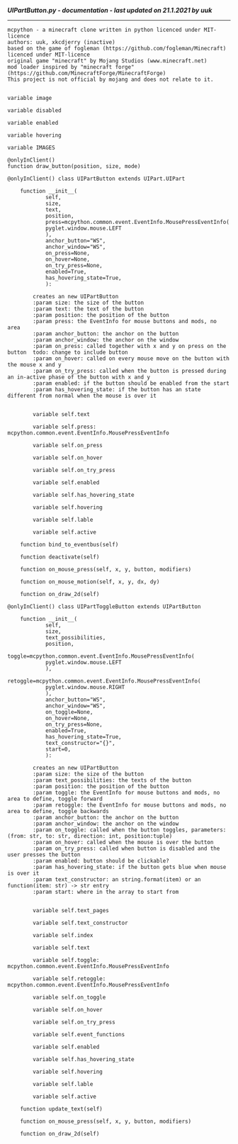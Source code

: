 ***UIPartButton.py - documentation - last updated on 21.1.2021 by uuk***
___

    mcpython - a minecraft clone written in python licenced under MIT-licence
    authors: uuk, xkcdjerry (inactive)
    based on the game of fogleman (https://github.com/fogleman/Minecraft) licenced under MIT-licence
    original game "minecraft" by Mojang Studios (www.minecraft.net)
    mod loader inspired by "minecraft forge" (https://github.com/MinecraftForge/MinecraftForge)
    This project is not official by mojang and does not relate to it.


    variable image

    variable disabled

    variable enabled

    variable hovering

    variable IMAGES

    @onlyInClient()
    function draw_button(position, size, mode)

    @onlyInClient() class UIPartButton extends UIPart.UIPart

        function __init__(
                self,
                size,
                text,
                position,
                press=mcpython.common.event.EventInfo.MousePressEventInfo(
                pyglet.window.mouse.LEFT
                ),
                anchor_button="WS",
                anchor_window="WS",
                on_press=None,
                on_hover=None,
                on_try_press=None,
                enabled=True,
                has_hovering_state=True,
                ):
            
            creates an new UIPartButton
            :param size: the size of the button
            :param text: the text of the button
            :param position: the position of the button
            :param press: the EventInfo for mouse buttons and mods, no area
            :param anchor_button: the anchor on the button
            :param anchor_window: the anchor on the window
            :param on_press: called together with x and y on press on the button  todo: change to include button
            :param on_hover: called on every mouse move on the button with the mouse x and y
            :param on_try_press: called when the button is pressed during an in-active phase of the button with x and y
            :param enabled: if the button should be enabled from the start
            :param has_hovering_state: if the button has an state different from normal when the mouse is over it


            variable self.text

            variable self.press: mcpython.common.event.EventInfo.MousePressEventInfo

            variable self.on_press

            variable self.on_hover

            variable self.on_try_press

            variable self.enabled

            variable self.has_hovering_state

            variable self.hovering

            variable self.lable

            variable self.active

        function bind_to_eventbus(self)

        function deactivate(self)

        function on_mouse_press(self, x, y, button, modifiers)

        function on_mouse_motion(self, x, y, dx, dy)

        function on_draw_2d(self)

    @onlyInClient() class UIPartToggleButton extends UIPartButton

        function __init__(
                self,
                size,
                text_possibilities,
                position,
                toggle=mcpython.common.event.EventInfo.MousePressEventInfo(
                pyglet.window.mouse.LEFT
                ),
                retoggle=mcpython.common.event.EventInfo.MousePressEventInfo(
                pyglet.window.mouse.RIGHT
                ),
                anchor_button="WS",
                anchor_window="WS",
                on_toggle=None,
                on_hover=None,
                on_try_press=None,
                enabled=True,
                has_hovering_state=True,
                text_constructor="{}",
                start=0,
                ):
            
            creates an new UIPartButton
            :param size: the size of the button
            :param text_possibilities: the texts of the button
            :param position: the position of the button
            :param toggle: the EventInfo for mouse buttons and mods, no area to define, toggle forward
            :param retoggle: the EventInfo for mouse buttons and mods, no area to define, toggle backwards
            :param anchor_button: the anchor on the button
            :param anchor_window: the anchor on the window
            :param on_toggle: called when the button toggles, parameters: (from: str, to: str, direction: int, position:tuple)
            :param on_hover: called when the mouse is over the button
            :param on_try_press: called when button is disabled and the user presses the button
            :param enabled: button should be clickable?
            :param has_hovering_state: if the button gets blue when mouse is over it
            :param text_constructor: an string.format(item) or an function(item: str) -> str entry
            :param start: where in the array to start from


            variable self.text_pages

            variable self.text_constructor

            variable self.index

            variable self.text

            variable self.toggle: mcpython.common.event.EventInfo.MousePressEventInfo

            variable self.retoggle: mcpython.common.event.EventInfo.MousePressEventInfo

            variable self.on_toggle

            variable self.on_hover

            variable self.on_try_press

            variable self.event_functions

            variable self.enabled

            variable self.has_hovering_state

            variable self.hovering

            variable self.lable

            variable self.active

        function update_text(self)

        function on_mouse_press(self, x, y, button, modifiers)

        function on_draw_2d(self)